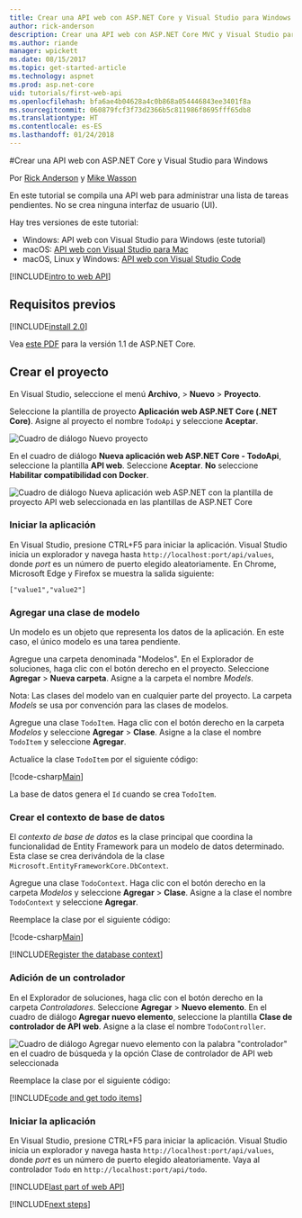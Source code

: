 ```yaml
---
title: Crear una API web con ASP.NET Core y Visual Studio para Windows
author: rick-anderson
description: Crear una API web con ASP.NET Core MVC y Visual Studio para Windows
ms.author: riande
manager: wpickett
ms.date: 08/15/2017
ms.topic: get-started-article
ms.technology: aspnet
ms.prod: asp.net-core
uid: tutorials/first-web-api
ms.openlocfilehash: bfa6ae4b04628a4c0b868a054446843ee3401f8a
ms.sourcegitcommit: 060879fcf3f73d2366b5c811986f8695fff65db8
ms.translationtype: HT
ms.contentlocale: es-ES
ms.lasthandoff: 01/24/2018
---
```

#<a name="create-a-web-api-with-aspnet-core-and-visual-studio-for-windows"></a>Crear una API web con ASP.NET Core y Visual Studio para Windows

Por [Rick Anderson](https://twitter.com/RickAndMSFT) y [Mike Wasson](https://github.com/mikewasson)

En este tutorial se compila una API web para administrar una lista de tareas pendientes. No se crea ninguna interfaz de usuario (UI).

Hay tres versiones de este tutorial:

* Windows: API web con Visual Studio para Windows (este tutorial)
* macOS: [API web con Visual Studio para Mac](xref:tutorials/first-web-api-mac)
* macOS, Linux y Windows: [API web con Visual Studio Code](xref:tutorials/web-api-vsc)

<!-- WARNING: The code AND images in this doc are used by uid: tutorials/web-api-vsc, tutorials/first-web-api-mac and tutorials/first-web-api. If you change any code/images in this tutorial, update uid: tutorials/web-api-vsc -->

[!INCLUDE[intro to web API](../includes/webApi/intro.md)]

## <a name="prerequisites"></a>Requisitos previos

[!INCLUDE[install 2.0](../includes/install2.0.md)]

Vea [este PDF](https://github.com/aspnet/Docs/blob/master/aspnetcore/tutorials/first-web-api/_static/_webAPI.pdf) para la versión 1.1 de ASP.NET Core.

## <a name="create-the-project"></a>Crear el proyecto

En Visual Studio, seleccione el menú **Archivo**, > **Nuevo** > **Proyecto**.

Seleccione la plantilla de proyecto **Aplicación web ASP.NET Core (.NET Core)**. Asigne al proyecto el nombre `TodoApi` y seleccione **Aceptar**.

![Cuadro de diálogo Nuevo proyecto](first-web-api/_static/new-project.png)

En el cuadro de diálogo **Nueva aplicación web ASP.NET Core - TodoApi**, seleccione la plantilla **API web**. Seleccione **Aceptar**. **No** seleccione **Habilitar compatibilidad con Docker**.

![Cuadro de diálogo Nueva aplicación web ASP.NET con la plantilla de proyecto API web seleccionada en las plantillas de ASP.NET Core](first-web-api/_static/web-api-project.png)

### <a name="launch-the-app"></a>Iniciar la aplicación

En Visual Studio, presione CTRL+F5 para iniciar la aplicación. Visual Studio inicia un explorador y navega hasta `http://localhost:port/api/values`, donde *port* es un número de puerto elegido aleatoriamente. En Chrome, Microsoft Edge y Firefox se muestra la salida siguiente:

```
["value1","value2"]
```

### <a name="add-a-model-class"></a>Agregar una clase de modelo

Un modelo es un objeto que representa los datos de la aplicación. En este caso, el único modelo es una tarea pendiente.

Agregue una carpeta denominada "Modelos". En el Explorador de soluciones, haga clic con el botón derecho en el proyecto. Seleccione **Agregar** > **Nueva carpeta**. Asigne a la carpeta el nombre *Models*.

Nota: Las clases del modelo van en cualquier parte del proyecto. La carpeta *Models* se usa por convención para las clases de modelos.

Agregue una clase `TodoItem`. Haga clic con el botón derecho en la carpeta *Modelos* y seleccione **Agregar** > **Clase**. Asigne a la clase el nombre `TodoItem` y seleccione **Agregar**.

Actualice la clase `TodoItem` por el siguiente código:

[!code-csharp[Main](first-web-api/sample/TodoApi/Models/TodoItem.cs)]

La base de datos genera el `Id` cuando se crea `TodoItem`.

### <a name="create-the-database-context"></a>Crear el contexto de base de datos

El *contexto de base de datos* es la clase principal que coordina la funcionalidad de Entity Framework para un modelo de datos determinado. Esta clase se crea derivándola de la clase `Microsoft.EntityFrameworkCore.DbContext`.

Agregue una clase `TodoContext`. Haga clic con el botón derecho en la carpeta *Modelos* y seleccione **Agregar** > **Clase**. Asigne a la clase el nombre `TodoContext` y seleccione **Agregar**.

Reemplace la clase por el siguiente código:

[!code-csharp[Main](first-web-api/sample/TodoApi/Models/TodoContext.cs)]

[!INCLUDE[Register the database context](../includes/webApi/register_dbContext.md)]

### <a name="add-a-controller"></a>Adición de un controlador

En el Explorador de soluciones, haga clic con el botón derecho en la carpeta *Controladores*. Seleccione **Agregar** > **Nuevo elemento**. En el cuadro de diálogo **Agregar nuevo elemento**, seleccione la plantilla **Clase de controlador de API web**. Asigne a la clase el nombre `TodoController`.

![Cuadro de diálogo Agregar nuevo elemento con la palabra "controlador" en el cuadro de búsqueda y la opción Clase de controlador de API web seleccionada](first-web-api/_static/new_controller.png)

Reemplace la clase por el siguiente código:

[!INCLUDE[code and get todo items](../includes/webApi/getTodoItems.md)]

### <a name="launch-the-app"></a>Iniciar la aplicación

En Visual Studio, presione CTRL+F5 para iniciar la aplicación. Visual Studio inicia un explorador y navega hasta `http://localhost:port/api/values`, donde *port* es un número de puerto elegido aleatoriamente. Vaya al controlador `Todo` en `http://localhost:port/api/todo`.

[!INCLUDE[last part of web API](../includes/webApi/end.md)]

[!INCLUDE[next steps](../includes/webApi/next.md)]


